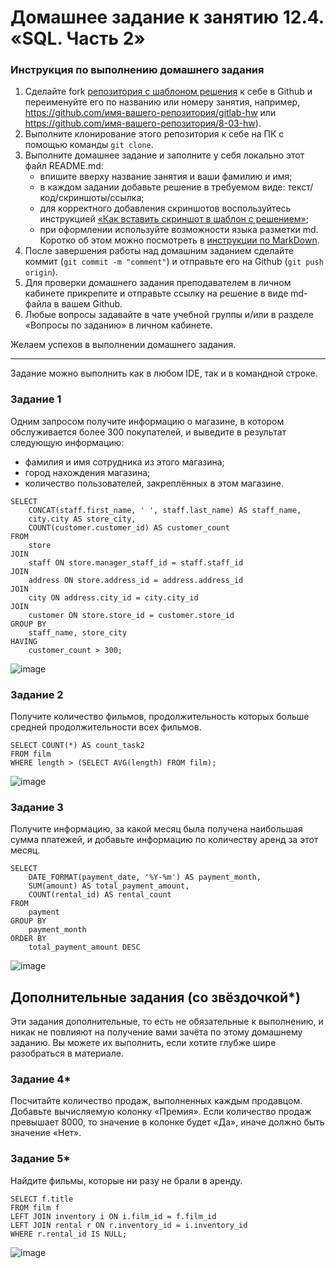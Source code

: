 # Домашнее задание к занятию 12.4. «SQL. Часть 2»

### Инструкция по выполнению домашнего задания

1. Сделайте fork [репозитория c шаблоном решения](https://github.com/netology-code/sys-pattern-homework) к себе в Github и переименуйте его по названию или номеру занятия, например, https://github.com/имя-вашего-репозитория/gitlab-hw или https://github.com/имя-вашего-репозитория/8-03-hw).
2. Выполните клонирование этого репозитория к себе на ПК с помощью команды `git clone`.
3. Выполните домашнее задание и заполните у себя локально этот файл README.md:
   - впишите вверху название занятия и ваши фамилию и имя;
   - в каждом задании добавьте решение в требуемом виде: текст/код/скриншоты/ссылка;
   - для корректного добавления скриншотов воспользуйтесь инструкцией [«Как вставить скриншот в шаблон с решением»](https://github.com/netology-code/sys-pattern-homework/blob/main/screen-instruction.md);
   - при оформлении используйте возможности языка разметки md. Коротко об этом можно посмотреть в [инструкции по MarkDown](https://github.com/netology-code/sys-pattern-homework/blob/main/md-instruction.md).
4. После завершения работы над домашним заданием сделайте коммит (`git commit -m "comment"`) и отправьте его на Github (`git push origin`).
5. Для проверки домашнего задания преподавателем в личном кабинете прикрепите и отправьте ссылку на решение в виде md-файла в вашем Github.
6. Любые вопросы задавайте в чате учебной группы и/или в разделе «Вопросы по заданию» в личном кабинете.

Желаем успехов в выполнении домашнего задания.

---

Задание можно выполнить как в любом IDE, так и в командной строке.

### Задание 1

Одним запросом получите информацию о магазине, в котором обслуживается более 300 покупателей, и выведите в результат следующую информацию: 
- фамилия и имя сотрудника из этого магазина;
- город нахождения магазина;
- количество пользователей, закреплённых в этом магазине.


```
SELECT
    CONCAT(staff.first_name, ' ', staff.last_name) AS staff_name,
    city.city AS store_city,
    COUNT(customer.customer_id) AS customer_count
FROM
    store
JOIN
    staff ON store.manager_staff_id = staff.staff_id
JOIN
    address ON store.address_id = address.address_id
JOIN
    city ON address.city_id = city.city_id
JOIN
    customer ON store.store_id = customer.store_id
GROUP BY
    staff_name, store_city
HAVING
    customer_count > 300;
```
![image](https://github.com/Randomize47/sdb-homeworks/assets/120917553/7184126e-4681-48d8-9936-9a488edf8243)


### Задание 2

Получите количество фильмов, продолжительность которых больше средней продолжительности всех фильмов.

```
SELECT COUNT(*) AS count_task2
FROM film
WHERE length > (SELECT AVG(length) FROM film);

```
![image](https://github.com/Randomize47/sdb-homeworks/assets/120917553/8ffb7a83-75d9-474c-aa18-11789eda3823)

### Задание 3

Получите информацию, за какой месяц была получена наибольшая сумма платежей, и добавьте информацию по количеству аренд за этот месяц.

```
SELECT
    DATE_FORMAT(payment_date, '%Y-%m') AS payment_month,
    SUM(amount) AS total_payment_amount,
    COUNT(rental_id) AS rental_count
FROM
    payment
GROUP BY
    payment_month
ORDER BY
    total_payment_amount DESC
```
![image](https://github.com/Randomize47/sdb-homeworks/assets/120917553/92705ef3-ffc0-4803-8e0b-99f70addc15d)


## Дополнительные задания (со звёздочкой*)
Эти задания дополнительные, то есть не обязательные к выполнению, и никак не повлияют на получение вами зачёта по этому домашнему заданию. Вы можете их выполнить, если хотите глубже шире разобраться в материале.

### Задание 4*

Посчитайте количество продаж, выполненных каждым продавцом. Добавьте вычисляемую колонку «Премия». Если количество продаж превышает 8000, то значение в колонке будет «Да», иначе должно быть значение «Нет».

### Задание 5*

Найдите фильмы, которые ни разу не брали в аренду.
```
SELECT f.title
FROM film f
LEFT JOIN inventory i ON i.film_id = f.film_id
LEFT JOIN rental r ON r.inventory_id = i.inventory_id
WHERE r.rental_id IS NULL;
```

![image](https://github.com/Randomize47/sdb-homeworks/assets/120917553/a1e59aa3-d0b5-4a5d-80e2-7284befdbddc)
